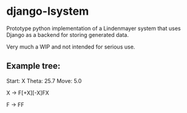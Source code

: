 django-lsystem
==============

Prototype python implementation of a Lindenmayer system that uses Django as a backend for storing generated data.

Very much a WIP and not intended for serious use.


Example tree:
-------------

  Start: X
  Theta: 25.7
  Move: 5.0

  X -> F[+X][-X]FX

  F -> FF


